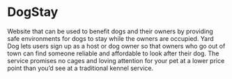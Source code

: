 # DogStay
Website that can be used to benefit dogs and their owners by providing  safe environments for dogs to stay while the owners are occupied. Yard Dog lets users sign up as a host or dog owner so that owners who go out of town can find someone reliable and affordable to look after their dog. The service promises no cages and loving attention for your pet at a lower price point than you’d see at a traditional kennel service.
